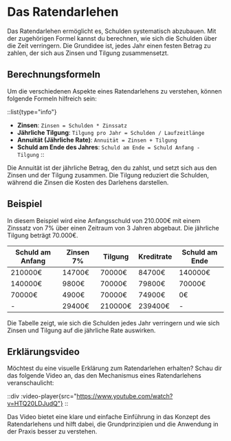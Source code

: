 # Das Ratendarlehen

Das Ratendarlehen ermöglicht es, Schulden systematisch abzubauen. Mit der zugehörigen Formel kannst du berechnen, wie sich die Schulden über die Zeit verringern. Die Grundidee ist, jedes Jahr einen festen Betrag zu zahlen, der sich aus Zinsen und Tilgung zusammensetzt.

## Berechnungsformeln

Um die verschiedenen Aspekte eines Ratendarlehens zu verstehen, können folgende Formeln hilfreich sein:

::list{type="info"}
- **Zinsen**: `Zinsen = Schulden * Zinssatz`
- **Jährliche Tilgung**: `Tilgung pro Jahr = Schulden / Laufzeitlänge`
- **Annuität (Jährliche Rate)**: `Annuität = Zinsen + Tilgung`
- **Schuld am Ende des Jahres**: `Schuld am Ende = Schuld Anfang - Tilgung`
::

Die Annuität ist der jährliche Betrag, den du zahlst, und setzt sich aus den Zinsen und der Tilgung zusammen. Die Tilgung reduziert die Schulden, während die Zinsen die Kosten des Darlehens darstellen.

## Beispiel

In diesem Beispiel wird eine Anfangsschuld von 210.000€ mit einem Zinssatz von 7% über einen Zeitraum von 3 Jahren abgebaut. Die jährliche Tilgung beträgt 70.000€. 

| **Schuld am Anfang** | **Zinsen 7%** | **Tilgung** | **Kreditrate** | **Schuld am Ende** |
| -------------------- | ------------  | -----------  | --------------  | ------------------  |
| 210000€              | 14700€        | 70000€       | 84700€          | 140000€             |
| 140000€              | 9800€         | 70000€       | 79800€          | 70000€              |
| 70000€               | 4900€         | 70000€       | 74900€          | 0€                  |
| -                    | 29400€        | 210000€      | 239400€         | -                   |


Die Tabelle zeigt, wie sich die Schulden jedes Jahr verringern und wie sich Zinsen und Tilgung auf die jährliche Rate auswirken.

## Erklärungsvideo

Möchtest du eine visuelle Erklärung zum Ratendarlehen erhalten? Schau dir das folgende Video an, das den Mechanismus eines Ratendarlehens veranschaulicht:

::div
  :video-player{src="https://www.youtube.com/watch?v=HTQ20LDJudQ"}
::

Das Video bietet eine klare und einfache Einführung in das Konzept des Ratendarlehens und hilft dabei, die Grundprinzipien und die Anwendung in der Praxis besser zu verstehen.
